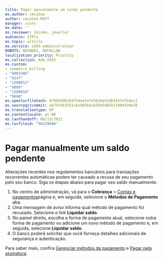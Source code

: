 ```yaml
---
title: Pagar manualmente um saldo pendente
ms.author: cmcatee
author: cmcatee-MSFT
manager: scotv
ms.date: ''
ms.reviewer: jkinma, jmueller
audience: ITPro
ms.topic: article
ms.service: o365-administration
ROBOTS: NOINDEX, NOFOLLOW
localization_priority: Priority
ms.collection: Adm_O365
ms.custom:
- commerce_billing
- "9001506"
- "9147"
- "1500012"
- "9689"
- "1500018"
- "9690"
ms.openlocfilehash: 07865696104f54eafefe5634a52db343f47bdec2
ms.sourcegitcommit: ab75f66355116e995b3cb5505465b31989339e28
ms.translationtype: HT
ms.contentlocale: pt-BR
ms.lasthandoff: 08/13/2021
ms.locfileid: "58329686"
---
```

# <a name="manually-pay-an-outstanding-balance"></a>Pagar manualmente um saldo pendente

Alterações recentes nos regulamentos bancários para transações recorrentes automáticas podem ter causado a recusa de seu pagamento pelo seu banco. Siga os etapas abaixo para pagar seu saldo manualmente.

1. No centro de administração, vá para o **Cobrança** > [Contas e pagamentos](https://go.microsoft.com/fwlink/p/?linkid=2018806)página e, em seguida, selecione o **Métodos de Pagamento** aba.
2. Uma mensagem de aviso informa qual método de pagamento foi recusado. Selecione o link **Liquidar saldo**.
3. No painel direito, escolha a forma de pagamento atual, selecione outra forma de pagamento ou adicione um novo método de pagamento e, em seguida, selecione **Liquidar saldo**.
4. O banco poderá solicitar que você forneça detalhes adicionais de segurança e autenticação.

Para saber mais, confira [Gerenciar métodos de pagamento](https://docs.microsoft.com/microsoft-365/commerce/billing-and-payments/manage-payment-methods) e [Pagar pela assinatura](https://docs.microsoft.com/microsoft-365/commerce/billing-and-payments/pay-for-your-subscription).
